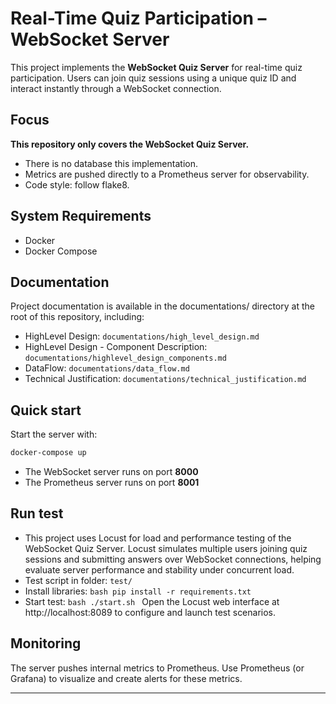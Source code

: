 # Real-Time Quiz Participation – WebSocket Server

This project implements the **WebSocket Quiz Server** for real-time quiz participation. Users can join quiz sessions using a unique quiz ID and interact instantly through a WebSocket connection.

## Focus

**This repository only covers the WebSocket Quiz Server.**  
- There is no database this implementation.  
- Metrics are pushed directly to a Prometheus server for observability.
- Code style: follow flake8.


## System Requirements

- Docker
- Docker Compose

## Documentation

Project documentation is available in the documentations/ directory at the root of this repository, including:

- HighLevel Design: `documentations/high_level_design.md`
- HighLevel Design - Component Description: `documentations/highlevel_design_components.md`
- DataFlow: `documentations/data_flow.md`
- Technical Justification: `documentations/technical_justification.md`

## Quick start
Start the server with:
```bash
docker-compose up
```

- The WebSocket server runs on port **8000**
- The Prometheus server runs on port **8001**

## Run test
- This project uses Locust for load and performance testing of the WebSocket Quiz Server. 
Locust simulates multiple users joining quiz sessions and submitting answers over WebSocket connections, 
helping evaluate server performance and stability under concurrent load.
- Test script in folder: `test/`
- Install libraries: ```bash pip install -r requirements.txt```
- Start test:
```bash ./start.sh ```
Open the Locust web interface at http://localhost:8089 to configure and launch test scenarios.



## Monitoring

The server pushes internal metrics to Prometheus. Use Prometheus (or Grafana) to visualize and create alerts for these metrics.

---
